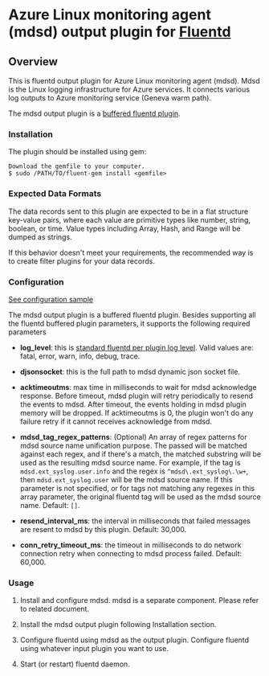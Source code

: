 # Azure Linux monitoring agent (mdsd) output plugin for [Fluentd](http://fluentd.org)

## Overview

This is fluentd output plugin for Azure Linux monitoring agent (mdsd).  Mdsd is the Linux logging infrastructure for Azure services. It connects various log outputs to Azure monitoring service (Geneva warm path).

The mdsd output plugin is a [buffered fluentd plugin](http://docs.fluentd.org/articles/buffer-plugin-overview).

### Installation

The plugin should be installed using gem:

    Download the gemfile to your computer.
    $ sudo /PATH/TO/fluent-gem install <gemfile>

### Expected Data Formats

The data records sent to this plugin are expected to be in a flat structure key-value pairs, where each value are primitive types like number, string, boolean, or time. Value types including Array, Hash, and Range will be dumped as strings.

If this behavior doesn't meet your requirements, the recommended way is to create filter plugins for your data records.

### Configuration

[See configuration sample](./src/fluent-plugin-mdsd/out_mdsd_sample.conf)

The mdsd output plugin is a buffered fluentd plugin. Besides supporting all the fluentd buffered plugin parameters, it supports the following required parameters

- **log_level**: this is [standard fluentd per plugin log level](http://docs.fluentd.org/v0.12/articles/logging#per-plugin-log). Valid values are: fatal, error, warn, info, debug, trace.

- **djsonsocket**: this is the full path to mdsd dynamic json socket file.

- **acktimeoutms**: max time in milliseconds to wait for mdsd acknowledge response. Before timeout, mdsd plugin will retry periodically to resend the events to mdsd. After timeout, the events holding in mdsd plugin memory will be dropped. If acktimeoutms is 0, the plugin won't do any failure retry if it cannot receives acknowledge from mdsd.

- **mdsd_tag_regex_patterns**: (Optional) An array of regex patterns for mdsd source name unification purpose. The passed will be matched against each regex, and if there's a match, the matched substring will be used as the resulting mdsd source name. For example, if the tag is `mdsd.ext_syslog.user.info` and the regex is `^mdsd\.ext_syslog\.\w+`, then `mdsd.ext_syslog.user` will be the mdsd source name. If this parameter is not specified, or for tags not matching any regexes in this array parameter, the original fluentd tag will be used as the mdsd source name. Default: `[]`.

- **resend_interval_ms**: the interval in milliseconds that failed messages are resent to mdsd by this plugin. Default: 30,000.

- **conn_retry_timeout_ms**: the timeout in milliseconds to do network connection retry when connecting to mdsd process failed. Default: 60,000.

### Usage

1. Install and configure mdsd. mdsd is a separate component. Please refer to related document.

1. Install the mdsd output plugin following Installation section.

1. Configure fluentd using mdsd as the output plugin. Configure fluentd using whatever input plugin you want to use.

1. Start (or restart) fluentd daemon.
